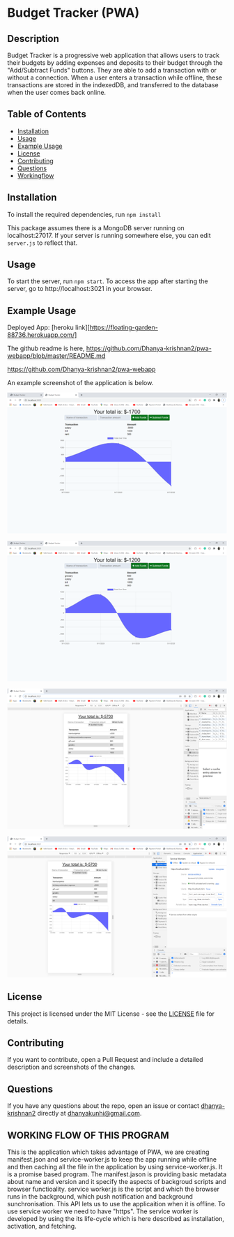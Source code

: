# Budget Tracker (PWA)

## Description

Budget Tracker is a progressive web application that allows users to track their budgets by adding expenses and deposits to their budget through the "Add/Subtract Funds" buttons. They are able to add a transaction with or without a connection. When a user enters a transaction while offline, these transactions are stored in the indexedDB, and transferred to the database when the user comes back online.

## Table of Contents

- [Installation](#installation)
- [Usage](#usage)
- [Example Usage](#example-usage)
- [License](#license)
- [Contributing](#contributing)
- [Questions](#questions)
- [Workingflow](#working-flow)

## Installation

To install the required dependencies, run `npm install`

This package assumes there is a MongoDB server running on localhost:27017. If your server is running somewhere else, you can edit `server.js` to reflect that.

## Usage

To start the server, run `npm start`. To access the app after starting the server, go to http://localhost:3021 in your browser.

## Example Usage

Deployed App: 
[heroku link][https://floating-garden-88736.herokuapp.com/]

The github readme is here,
 https://github.com/Dhanya-krishnan2/pwa-webapp/blob/master/README.md

https://github.com/Dhanya-krishnan2/pwa-webapp


An example screenshot of the application is below.


![screenshot](/assets/2020-09-11%20(2).png)

![screenshot](/assets/2020-09-11%20(4).png)

![screenshot](/assets/2020-09-11%20(8).png)

![screenshot](/assets/2020-09-11%20(9).png)


## License

This project is licensed under the MIT License - see the [LICENSE](LICENSE) file for details.

## Contributing

If you want to contribute, open a Pull Request and include a detailed description and screenshots of the changes.

## Questions

If you have any questions about the repo, open an issue or contact [dhanya-krishnan2](https://github.com/dhanya-krishnan) directly at dhanyakunhi@gmail.com.

## WORKING FLOW OF THIS PROGRAM
  This is the application which takes advantage of PWA, we are creating manifest.json and service-worker.js to keep the app running while offline and then caching all the file in the application by using service-worker.js. It is a promise based program. The manifest.jason is  providing basic metadata about name and version and it specify the aspects of backgroud scripts and browser functioality.
    service worker.js is the script and which the browser runs in the background, which push notification and background sunchronisation. This API lets us to use the applicaition when it is offline. To use service worker we need to have "https". The service worker is developed by using the its life-cycle which is here described as installation, activation, and fetching.
